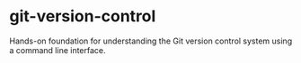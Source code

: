 # git-version-control
Hands-on foundation for understanding the Git version control system using a command line interface.
